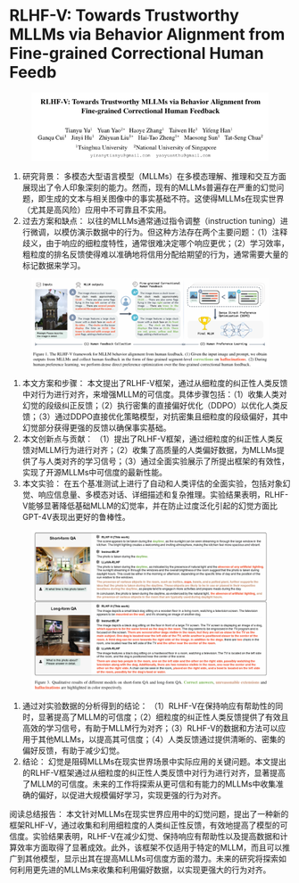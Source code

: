 # RLHF-V: Towards Trustworthy MLLMs via Behavior Alignment from  Fine-grained Correctional Human Feedb

<figure><img src="../.gitbook/assets/image (4) (1) (1) (1) (1) (1) (1) (1) (1) (1) (1) (1) (1) (1) (1) (1) (1) (1) (1) (1) (1) (1) (1) (1) (1) (1) (1) (1) (1) (1) (1) (1) (1) (1) (1) (1) (1) (1) (1) (1) (1) (1) (1) (1) (1) (1) (1) (1) (1) (1) (1) (1) (1) (1) (1) (1) (1) (1) (1) (1).png" alt=""><figcaption></figcaption></figure>

1. 研究背景： 多模态大型语言模型（MLLMs）在多模态理解、推理和交互方面展现出了令人印象深刻的能力。然而，现有的MLLMs普遍存在严重的幻觉问题，即生成的文本与相关图像中的事实基础不符。这使得MLLMs在现实世界（尤其是高风险）应用中不可靠且不实用。
2. 过去方案和缺点： 以往的MLLMs通常通过指令调整（instruction tuning）进行微调，以模仿演示数据中的行为。但这种方法存在两个主要问题：（1）注释歧义，由于响应的细粒度特性，通常很难决定哪个响应更优；（2）学习效率，粗粒度的排名反馈使得难以准确地将信用分配给期望的行为，通常需要大量的标记数据来学习。

<figure><img src="../.gitbook/assets/image (3) (1) (1) (1) (1) (1) (1) (1) (1) (1) (1) (1) (1) (1) (1) (1) (1) (1) (1) (1) (1) (1) (1) (1) (1) (1) (1) (1) (1) (1) (1) (1) (1) (1) (1) (1) (1) (1) (1) (1) (1) (1) (1) (1) (1) (1) (1) (1) (1) (1) (1) (1) (1) (1) (1) (1) (1) (1) (1) (1) ( (7).png" alt=""><figcaption></figcaption></figure>

1. 本文方案和步骤： 本文提出了RLHF-V框架，通过从细粒度的纠正性人类反馈中对行为进行对齐，来增强MLLM的可信度。具体步骤包括：（1）收集人类对幻觉的段级纠正反馈；（2）执行密集的直接偏好优化（DDPO）以优化人类反馈；（3）通过DDPO直接优化策略模型，对抗密集且细粒度的段级偏好，其中幻觉部分获得更强的反馈以确保事实基础。
2. 本文创新点与贡献： （1）提出了RLHF-V框架，通过细粒度的纠正性人类反馈对MLLM行为进行对齐；（2）收集了高质量的人类偏好数据，为MLLMs提供了与人类对齐的学习信号；（3）通过全面实验展示了所提出框架的有效性，实现了开源MLLMs中可信度的最新性能。
3. 本文实验： 在五个基准测试上进行了自动和人类评估的全面实验，包括对象幻觉、响应信息量、多模态对话、详细描述和复杂推理。实验结果表明，RLHF-V能够显著降低基础MLLM的幻觉率，并在防止过度泛化引起的幻觉方面比GPT-4V表现出更好的鲁棒性。

<figure><img src="../.gitbook/assets/image (2) (1) (1) (1) (1) (1) (1) (1) (1) (1) (1) (1) (1) (1) (1) (1) (1) (1) (1) (1) (1) (1) (1) (1) (1) (1) (1) (1) (1) (1) (1) (1) (1) (1) (1) (1) (1) (1) (1) (1) (1) (1) (1) (1) (1) (1) (1) (1) (1) (1) (1) (1) (1) (1) (1) (1) (1) (1) (1) (1)   (6).png" alt=""><figcaption></figcaption></figure>

1. 通过对实验数据的分析得到的结论： （1）RLHF-V在保持响应有帮助性的同时，显著提高了MLLM的可信度；（2）细粒度的纠正性人类反馈提供了有效且高效的学习信号，有助于MLLM行为对齐；（3）RLHF-V的数据和方法可以应用于其他MLLMs，以提高其可信度；（4）人类反馈通过提供清晰的、密集的偏好反馈，有助于减少幻觉。
2. 结论： 幻觉是阻碍MLLMs在现实世界场景中实际应用的关键问题。本文提出的RLHF-V框架通过从细粒度的纠正性人类反馈中对行为进行对齐，显著提高了MLLM的可信度。未来的工作将探索从更可信和有能力的MLLMs中收集准确的偏好，以促进大规模偏好学习，实现更强的行为对齐。

阅读总结报告： 本文针对MLLMs在现实世界应用中的幻觉问题，提出了一种新的框架RLHF-V，通过收集和利用细粒度的人类纠正性反馈，有效地提高了模型的可信度。实验结果表明，RLHF-V在减少幻觉、保持响应有帮助性以及提高数据和计算效率方面取得了显著成效。此外，该框架不仅适用于特定的MLLM，而且可以推广到其他模型，显示出其在提高MLLMs可信度方面的潜力。未来的研究将探索如何利用更先进的MLLMs来收集和利用偏好数据，以实现更强大的行为对齐。
